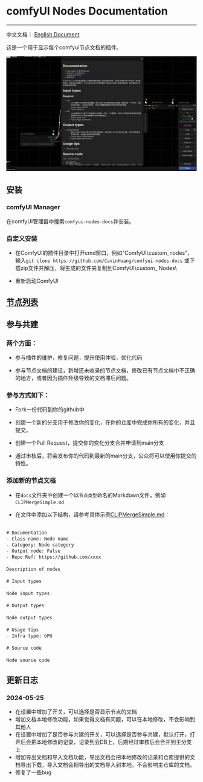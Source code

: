# comfyUI Nodes Documentation

----

中文文档｜ [English Document](README.md)

这是一个用于显示每个comfyui节点文档的插件。


![example1](examples/2.png)

## 安装

### comfyUI Manager

在comfyUI管理器中搜索`comfyui-nodes-docs`并安装。

### 自定义安装

- 在ComfyUI的插件目录中打开cmd窗口，例如"ComfyUI\custom_nodes"，输入`git clone https://github.com/CavinHuang/comfyui-nodes-docs` 或下载zip文件并解压，将生成的文件夹复制到ComfyUI\custom_ Nodes\

- 重新启动ComfyUI

## [节点列表](nodesList.md)

## 参与共建

### 两个方面：

- 参与插件的维护，修复问题，提升使用体验，优化代码

- 参与节点文档的建设，新增还未收录的节点文档，修改已有节点文档中不正确的地方，或者因为插件升级导致的文档滞后问题。

### 参与方式如下：

- Fork一份代码到你的github中

- 创建一个新的分支用于修改你的变化，在你的仓库中完成你所有的变化，并且提交。

- 创建一个Pull Request，提交你的变化分支合并申请到main分支

- 通过审核后，将会发布你的代码到最新的main分支，公众将可以使用你提交的特性。

### 添加新的节点文档

- 在`docs`文件夹中创建一个以`节点类型`命名的Markdown文件，例如`CLIPMergeSimple.md`

- 在文件中添加以下结构，请参考具体示例[CLIPMergeSimple.md](docs/CLIPMergeSimple.md)：

<pre><code>
# Documentation
- Class name: Node name
- Category: Node category
- Output node: False
- Repo Ref: https://github.com/xxxx

Description of nodes

# Input types

Node input types

# Output types

Node output types

# Usage tips
- Infra type: GPU

# Source code

Node source code
</code></pre>

## 更新日志

### 2024-05-25
- 在设置中增加了开关，可以选择是否显示节点的文档
- 增加文档本地修改功能，如果觉得文档有问题，可以在本地修改，不会影响到其他人
- 在设置中增加了是否参与共建的开关，可以选择是否参与共建，默认打开，打开后会把本地修改的记录，记录到云DB上，后期经过审核后会合并到主分支上
- 增加导出文档和导入文档功能，导出文档会把本地修改的记录和仓库提供的文档导出下载，导入文档会把导出的文档导入到本地，不会影响主仓库的文档。
- 修复了一些bug